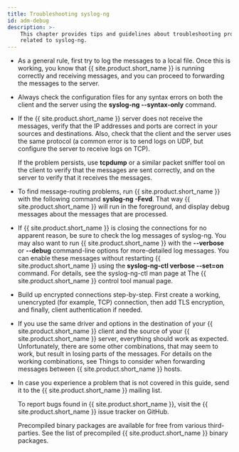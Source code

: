 ```yaml
---
title: Troubleshooting syslog-ng
id: adm-debug
description: >-
    This chapter provides tips and guidelines about troubleshooting problems
    related to syslog-ng.
---
```


- As a general rule, first try to log the messages to a local file.
    Once this is working, you know that {{ site.product.short_name }} is running correctly
    and receiving messages, and you can proceed to forwarding the
    messages to the server.

- Always check the configuration files for any syntax errors on both
    the client and the server using the **syslog-ng \--syntax-only**
    command.

- If the {{ site.product.short_name }} server does not receive the messages, verify
    that the IP addresses and ports are correct in your sources and
    destinations. Also, check that the client and the server uses the
    same protocol (a common error is to send logs on UDP, but configure
    the server to receive logs on TCP).

    If the problem persists, use **tcpdump** or a similar packet sniffer
    tool on the client to verify that the messages are sent correctly,
    and on the server to verify that it receives the messages.

- To find message-routing problems, run {{ site.product.short_name }} with the
    following command **syslog-ng -Fevd**. That way {{ site.product.short_name }} will
    run in the foreground, and display debug messages about the messages
    that are processed.

- If {{ site.product.short_name }} is closing the connections for no apparent reason, be
    sure to check the log messages of syslog-ng. You may also want to
    run {{ site.product.short_name }} with the **\--verbose** or **\--debug** command-line
    options for more-detailed log messages. You can enable these
    messages without restarting {{ site.product.short_name }} using the **syslog-ng-ctl
    verbose \--set=on** command. For details, see the syslog-ng-ctl man
    page at The {{ site.product.short_name }} control tool manual page.

- Build up encrypted connections step-by-step. First create a working,
    unencrypted (for example, TCP) connection, then add TLS encryption,
    and finally, client authentication if needed.

- If you use the same driver and options in the destination of your
    {{ site.product.short_name }} client and the source of your {{ site.product.short_name }} server,
    everything should work as expected. Unfortunately, there are some
    other combinations, that may seem to work, but result in losing
    parts of the messages. For details on the working combinations, see
    Things to consider when forwarding messages between {{ site.product.short_name }} hosts.

- In case you experience a problem that is not covered in this guide,
    send it to the {{ site.product.short_name }} mailing list.

    To report bugs found in {{ site.product.short_name }}, visit the {{ site.product.short_name }} issue tracker on GitHub.

    Precompiled binary packages are available for free from various
    third-parties. See the list of precompiled {{ site.product.short_name }} binary packages.

